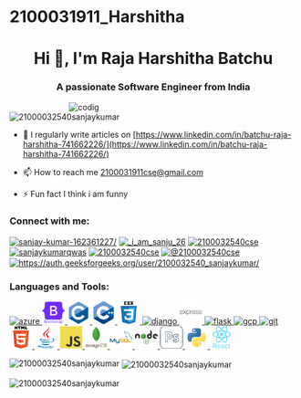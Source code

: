 # 2100031911_Harshitha

<h1 align="center">Hi 👋, I'm Raja Harshitha Batchu </h1>
<h3 align="center">A passionate Software Engineer from India</h3>
<img align="right" alt="codig" width="400" src="https://i.pinimg.com/originals/81/17/8b/81178b47a8598f0c81c4799f2cdd4057.gif">
<p align="left"> <img src="https://komarev.com/ghpvc/?username=21000032540sanjaykumar&label=Profile%20views&color=0e75b6&style=flat" alt="21000032540sanjaykumar" /> </p>

- 📝 I regularly write articles on [https://www.linkedin.com/in/batchu-raja-harshitha-741662226/](https://www.linkedin.com/in/batchu-raja-harshitha-741662226/)

- 📫 How to reach me 2100031911cse@gmail.com

- ⚡️ Fun fact I think i am funny

<h3 align="left">Connect with me:</h3>
<p align="left">
<a href="https://www.linkedin.com/in/batchu-raja-harshitha-741662226/" target="blank"><img align="center" src="https://raw.githubusercontent.com/rahuldkjain/github-profile-readme-generator/master/src/images/icons/Social/linked-in-alt.svg" alt="sanjay-kumar-162361227/" height="30" width="40" /></a>
<a href="https://instagram.com/_i_am_sanju_26" target="blank"><img align="center" src="https://raw.githubusercontent.com/rahuldkjain/github-profile-readme-generator/master/src/images/icons/Social/instagram.svg" alt="_i_am_sanju_26" height="30" width="40" /></a>
<a href="https://www.codechef.com/users/2100032540cse" target="blank"><img align="center" src="https://cdn.jsdelivr.net/npm/simple-icons@3.1.0/icons/codechef.svg" alt="2100032540cse" height="30" width="40" /></a>
<a href="https://www.hackerrank.com/sanjaykumarqwas" target="blank"><img align="center" src="https://raw.githubusercontent.com/rahuldkjain/github-profile-readme-generator/master/src/images/icons/Social/hackerrank.svg" alt="sanjaykumarqwas" height="30" width="40" /></a>
<a href="https://codeforces.com/profile/2100032540cse" target="blank"><img align="center" src="https://raw.githubusercontent.com/rahuldkjain/github-profile-readme-generator/master/src/images/icons/Social/codeforces.svg" alt="2100032540cse" height="30" width="40" /></a>
<a href="https://www.hackerearth.com/@2100032540cse" target="blank"><img align="center" src="https://raw.githubusercontent.com/rahuldkjain/github-profile-readme-generator/master/src/images/icons/Social/hackerearth.svg" alt="@2100032540cse" height="30" width="40" /></a>
<a href="https://auth.geeksforgeeks.org/user/https://auth.geeksforgeeks.org/user/2100032540_sanjaykumar/" target="blank"><img align="center" src="https://raw.githubusercontent.com/rahuldkjain/github-profile-readme-generator/master/src/images/icons/Social/geeks-for-geeks.svg" alt="https://auth.geeksforgeeks.org/user/2100032540_sanjaykumar/" height="30" width="40" /></a>
</p>

<h3 align="left">Languages and Tools:</h3>

<a href="https://azure.microsoft.com/en-in/" target="_blank" rel="noreferrer"> <img src="https://www.vectorlogo.zone/logos/microsoft_azure/microsoft_azure-icon.svg" alt="azure" width="40" height="40"/> </a> <a href="https://getbootstrap.com" target="_blank" rel="noreferrer"> <img src="https://raw.githubusercontent.com/devicons/devicon/master/icons/bootstrap/bootstrap-plain-wordmark.svg" alt="bootstrap" width="40" height="40"/> </a> <a href="https://www.cprogramming.com/" target="_blank" rel="noreferrer"> <img src="https://raw.githubusercontent.com/devicons/devicon/master/icons/c/c-original.svg" alt="c" width="40" height="40"/> </a>  <a href="https://www.w3schools.com/cpp/" target="_blank" rel="noreferrer"> <img src="https://raw.githubusercontent.com/devicons/devicon/master/icons/cplusplus/cplusplus-original.svg" alt="cplusplus" width="40" height="40"/> </a> <a href="https://www.w3schools.com/css/" target="_blank" rel="noreferrer"> <img src="https://raw.githubusercontent.com/devicons/devicon/master/icons/css3/css3-original-wordmark.svg" alt="css3" width="40" height="40"/> </a> <a href="https://www.djangoproject.com/" target="_blank" rel="noreferrer"> <img src="https://cdn.worldvectorlogo.com/logos/django.svg" alt="django" width="40" height="40"/> </a> <a href="https://expressjs.com" target="_blank" rel="noreferrer"> <img src="https://raw.githubusercontent.com/devicons/devicon/master/icons/express/express-original-wordmark.svg" alt="express" width="40" height="40"/> </a> <a href="https://flask.palletsprojects.com/" target="_blank" rel="noreferrer"> <img src="https://www.vectorlogo.zone/logos/pocoo_flask/pocoo_flask-icon.svg" alt="flask" width="40" height="40"/> </a>  </a> <a href="https://cloud.google.com" target="_blank" rel="noreferrer"> <img src="https://www.vectorlogo.zone/logos/google_cloud/google_cloud-icon.svg" alt="gcp" width="40" height="40"/> </a> <a href="https://git-scm.com/" target="_blank" rel="noreferrer"> <img src="https://www.vectorlogo.zone/logos/git-scm/git-scm-icon.svg" alt="git" width="40" height="40"/> </a> <a href="https://www.w3.org/html/" target="_blank" rel="noreferrer"> <img src="https://raw.githubusercontent.com/devicons/devicon/master/icons/html5/html5-original-wordmark.svg" alt="html5" width="40" height="40"/> </a> <a href="https://www.java.com" target="_blank" rel="noreferrer"> <img src="https://raw.githubusercontent.com/devicons/devicon/master/icons/java/java-original.svg" alt="java" width="40" height="40"/> </a> <a href="https://developer.mozilla.org/en-US/docs/Web/JavaScript" target="_blank" rel="noreferrer"> <img src="https://raw.githubusercontent.com/devicons/devicon/master/icons/javascript/javascript-original.svg" alt="javascript" width="40" height="40"/> </a>  <a href="https://www.mongodb.com/" target="_blank" rel="noreferrer"> <img src="https://raw.githubusercontent.com/devicons/devicon/master/icons/mongodb/mongodb-original-wordmark.svg" alt="mongodb" width="40" height="40"/> </a> <a href="https://www.mysql.com/" target="_blank" rel="noreferrer"> <img src="https://raw.githubusercontent.com/devicons/devicon/master/icons/mysql/mysql-original-wordmark.svg" alt="mysql" width="40" height="40"/> </a> <a href="https://nodejs.org" target="_blank" rel="noreferrer"> <img src="https://raw.githubusercontent.com/devicons/devicon/master/icons/nodejs/nodejs-original-wordmark.svg" alt="nodejs" width="40" height="40"/> </a> <a href="https://www.photoshop.com/en" target="_blank" rel="noreferrer"> <img src="https://raw.githubusercontent.com/devicons/devicon/master/icons/photoshop/photoshop-line.svg" alt="photoshop" width="40" height="40"/> </a> <a href="https://www.python.org" target="_blank" rel="noreferrer"> <img src="https://raw.githubusercontent.com/devicons/devicon/master/icons/python/python-original.svg" alt="python" width="40" height="40"/> </a> <a href="https://reactjs.org/" target="_blank" rel="noreferrer"> <img src="https://raw.githubusercontent.com/devicons/devicon/master/icons/react/react-original-wordmark.svg" alt="react" width="40" height="40"/> </a>  </p>
<p><img align="left" src="https://github-readme-stats.vercel.app/api/top-langs?username=21000032540sanjaykumar&show_icons=true&locale=en&layout=compact" alt="21000032540sanjaykumar" /></p>

<p>&nbsp;<img align="center" src="https://github-readme-stats.vercel.app/api?username=21000032540sanjaykumar&show_icons=true&locale=en" alt="21000032540sanjaykumar" /></p>

<p><img align="center" src="https://github-readme-streak-stats.herokuapp.com/?user=21000032540sanjaykumar&" alt="21000032540sanjaykumar" /></p>
